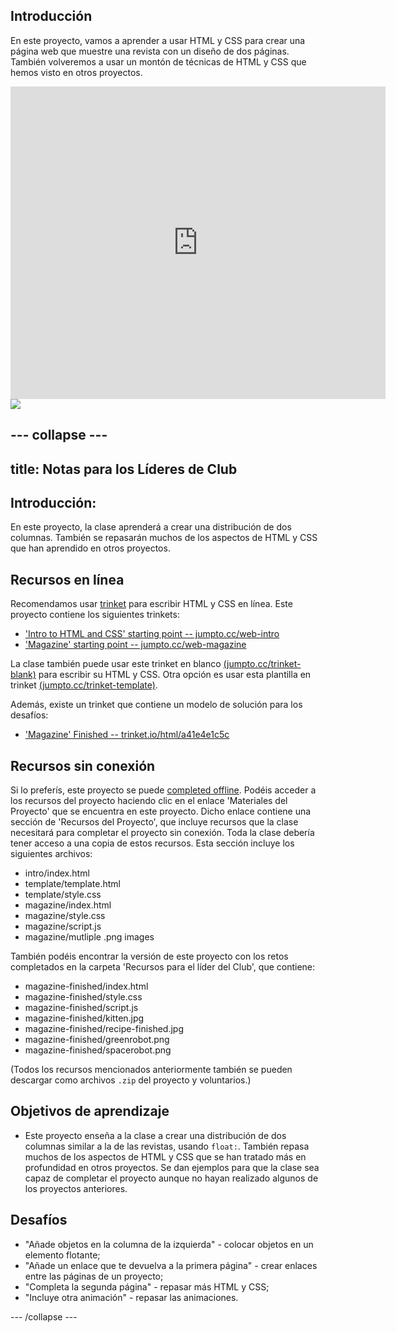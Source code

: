 ## Introducción

En este proyecto, vamos a aprender a usar HTML y CSS para crear una página web que muestre una revista con un diseño de dos páginas. También volveremos a usar un montón de técnicas de HTML y CSS que hemos visto en otros proyectos.

<div class="trinket">
  <iframe src="https://trinket.io/embed/html/a41e4e1c5c?outputOnly=true&start=result" width="600" height="500" frameborder="0" marginwidth="0" marginheight="0" allowfullscreen>
  </iframe>
  <img src="magazine-final.png">
</div>


--- collapse ---
---
title: Notas para los Líderes de Club
---


## Introducción:
En este proyecto, la clase aprenderá a crear una distribución de dos columnas. También se repasarán muchos de los aspectos de HTML y CSS que han aprendido en otros proyectos. 

## Recursos en línea

Recomendamos usar [trinket](https://trinket.io/) para escribir HTML y CSS en línea. Este proyecto contiene los siguientes trinkets:

+ ['Intro to HTML and CSS' starting point -- jumpto.cc/web-intro](http://jumpto.cc/web-intro)
+ ['Magazine' starting point  -- jumpto.cc/web-magazine](http://jumpto.cc/web-magazine)

La clase también puede usar este trinket en blanco [(jumpto.cc/trinket-blank)](http://jumpto.cc/trinket-blank) para escribir su HTML y CSS. Otra opción es usar esta plantilla en trinket [(jumpto.cc/trinket-template)](http://jumpto.cc/trinket-template).

Además, existe un trinket que contiene un modelo de solución para los desafíos:

+ ['Magazine' Finished -- trinket.io/html/a41e4e1c5c](https://trinket.io/html/a41e4e1c5c)

## Recursos sin conexión
Si lo preferís, este proyecto se puede [completed offline](https://www.codeclubprojects.org/en-GB/resources/webdev-working-offline/). Podéis acceder a los recursos del proyecto haciendo clic en el enlace 'Materiales del Proyecto' que se encuentra en este proyecto. Dicho enlace contiene una sección de 'Recursos del Proyecto', que incluye recursos que la clase necesitará para completar el proyecto sin conexión. Toda la clase debería tener acceso a una copia de estos recursos. Esta sección incluye los siguientes archivos:

+ intro/index.html
+ template/template.html
+ template/style.css
+ magazine/index.html
+ magazine/style.css
+ magazine/script.js
+ magazine/mutliple .png images

También podéis encontrar la versión de este proyecto con los retos completados en la carpeta 'Recursos para el líder del Club', que contiene:

+ magazine-finished/index.html
+ magazine-finished/style.css
+ magazine-finished/script.js
+ magazine-finished/kitten.jpg
+ magazine-finished/recipe-finished.jpg
+ magazine-finished/greenrobot.png
+ magazine-finished/spacerobot.png

(Todos los recursos mencionados anteriormente también se pueden descargar como archivos `.zip` del proyecto y voluntarios.)

## Objetivos de aprendizaje
+ Este proyecto enseña a la clase a crear una distribución de dos columnas similar a la de las revistas, usando `float:`. También repasa muchos de los aspectos de HTML y CSS que se han tratado más en profundidad en otros proyectos. Se dan ejemplos para que la clase sea capaz de completar el proyecto aunque no hayan realizado algunos de los proyectos anteriores. 

## Desafíos
+ "Añade objetos en la columna de la izquierda" - colocar objetos en un elemento flotante;
+ "Añade un enlace que te devuelva a la primera página" - crear enlaces entre las páginas de un proyecto;
+ "Completa la segunda página" - repasar más HTML y CSS;
+ "Incluye otra animación" - repasar las animaciones.

--- /collapse ---